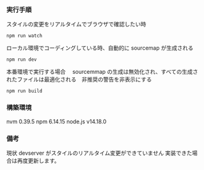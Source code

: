 ### 実行手順

スタイルの変更をリアルタイムでブラウザで確認したい時

```
npm run watch
```

ローカル環境でコーディングしている時、自動的に sourcemap が生成される

```
npm run dev
```

本番環境で実行する場合　 sourcemmap の生成は無効化され、すべての生成されたファイルは最適化される　非推奨の警告を非表示にする

```
npm run build
```

### 構築環境

nvm 0.39.5
npm 6.14.15
node.js v14.18.0

### 備考

現状 devserver がスタイルのリアルタイム変更ができていません
実装できた場合は再度更新します。
